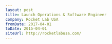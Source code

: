 ```yaml
---
layout: post
title: Launch Operations & Software Engineer 
company: Rocket Lab USA
fromDate: 2017-04-01
toDate: 2015-04-01
siteUrl: http://rocketlabusa.com/
---
```



